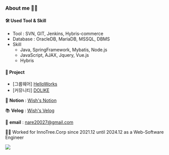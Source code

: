 ### About me 👩‍💻

<!--
**nare20027/nare20027** is a ✨ _special_ ✨ repository because its `README.md` (this file) appears on your GitHub profile.

Here are some ideas to get you started:

- 🔭 I’m currently working on ...
- 🌱 I’m currently learning ...
- 👯 I’m looking to collaborate on ...
- 🤔 I’m looking for help with ...
- 💬 Ask me about ...
- 📫 How to reach me: ...
- 😄 Pronouns: ...
- ⚡ Fun fact: ...
-->

<!--![Anurag's GitHub stats](https://github-readme-stats.vercel.app/api?username=nare20027&show_icons=true&theme=dracula)-->

#### 🛠 Used Tool & Skill

* Tool : SVN, GIT, Jenkins, Hybris-commerce
* Database : OracleDB, MariaDB, MSSQL, DBMS
* Skill 
  + Java, SpringFramework, Mybatis, Node.js
  + JavaScript, AJAX, Jquery, Vue.js
  + Hybris

#### 🚀 Project
* [그룹웨어] <a href="https://github.com/pastelto/HelloWorks">HelloWorks</a>
* [커뮤니티] <a href="https://github.com/pastelto/DOLIKE">DOLIKE</a>

 📑 **Notion** : <a href="https://www.notion.so/Wish-s-List-a876d899fd854a7598a5e73622f80c63"> Wish's Notion </a>

 📚 **Velog** : <a href="https://velog.io/@nare20027"> Wish's Velog </a>
 
 📧 **email** : nare20027@gmail.com 

 👩‍💻 Worked for InnoTree.Corp since 2021.12 until 2024.12 as a Web-Software Engineer

 <img src="https://github-readme-stats.vercel.app/api?username=wishbornDev&theme=vue&show_icons=true"/></a>
